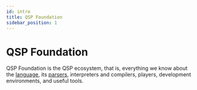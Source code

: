 ```yaml
---
id: intro
title: QSP Foundation
sidebar_position: 1
---
```


# QSP Foundation

QSP Foundation is the QSP ecosystem, that is, everything we know about the [language](./language/), its [parsers](./parsers/index.md), interpreters and compilers, players, development environments, and useful tools.